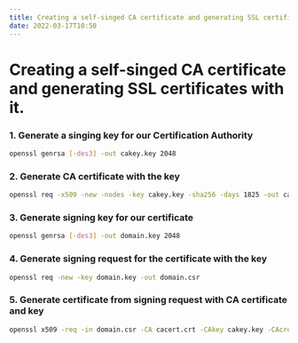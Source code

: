 ```yaml
---
title: Creating a self-singed CA certificate and generating SSL certificates with it.
date: 2022-03-17T10:50
---
```

# Creating a self-singed CA certificate and generating SSL certificates with it.
### 1. Generate a singing key for our Certification Authority
```bash
openssl genrsa [-des3] -out cakey.key 2048
```

### 2. Generate CA certificate with the key

```bash
openssl req -x509 -new -nodes -key cakey.key -sha256 -days 1825 -out cacert.crt
```

### 3. Generate signing key for our certificate

```bash
openssl genrsa [-des3] -out domain.key 2048
```

### 4. Generate signing request for the certificate with the key

```bash
openssl req -new -key domain.key -out domain.csr
```

### 5. Generate certificate from signing request with CA certificate and key

```bash
openssl x509 -req -in domain.csr -CA cacert.crt -CAkey cakey.key -CAcreateserial -out domain.crt -days 1825 -sha256
```


